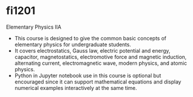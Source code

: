 # fi1201
Elementary Physics IIA

+ This course is designed to give the common basic concepts of elementary physics for undergraduate students.
+ It covers electrostatics, Gauss law, electric potential and energy, capacitor, magnetostatics, electromotive force and magnetic induction, alternating current, electromagnetic wave, modern physics, and atomic physics.
+ Python in Jupyter notebook use in this course is optional but encouraged since it can support mathematical equations and display numerical examples interactively at the same time.
